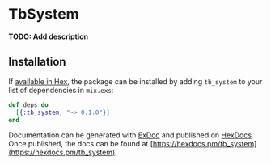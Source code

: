 # TbSystem

**TODO: Add description**

## Installation

If [available in Hex](https://hex.pm/docs/publish), the package can be installed
by adding `tb_system` to your list of dependencies in `mix.exs`:

```elixir
def deps do
  [{:tb_system, "~> 0.1.0"}]
end
```

Documentation can be generated with [ExDoc](https://github.com/elixir-lang/ex_doc)
and published on [HexDocs](https://hexdocs.pm). Once published, the docs can
be found at [https://hexdocs.pm/tb_system](https://hexdocs.pm/tb_system).
